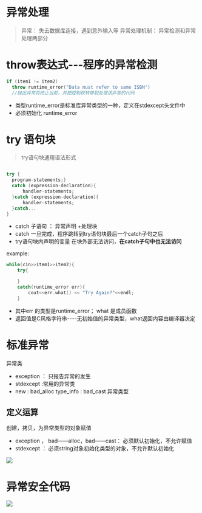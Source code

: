 # 异常处理

> 异常： 失去数据库连接，遇到意外输入等
> 异常处理机制： 异常检测和异常处理两部分


# throw表达式---程序的异常检测
```cpp
if (item1 != item2)
  throw runtime_error("Data must refer to same ISBN")
  //抛出异常将终止当前，并把控制权转移到处理该异常的代码
```
* 类型runtime_error是标准库异常类型的一种，定义在stdexcept头文件中
* 必须初始化 runtime_error


# try 语句块
> try语句块通用语法形式

  ```cpp
  
  try {
	program-statements;}
	catch (expression-declaration){
		handler-statements;
	}catch (expression-declaration){
		handler-statements;
	}catch...
}
  ```
* catch 子语句 ： 异常声明 +处理块
* catch 一旦完成，程序跳转到try语句块最后一个catch子句之后
* try语句块内声明的变量 在块外部无法访问，**在catch子句中也无法访问**

example:
```cpp
while(cin>>item1>>item2){
	try{

	}
	catch(runtime_error err){
		cout<<err.what() << "Try Again?"<<endl;
	}
```


* 其中err 的类型是runtime_error； what 是成员函数
* 返回值是C风格字符串----无初始值的异常类型，what返回内容由编译器决定


# 标准异常
异常类

* exception ： 只报告异常的发生
* stdexcept  :常用的异常类
* new   : bad_alloc
type_info : bad_cast 异常类型

## 定义运算
创建，拷贝，为异常类型的对象赋值

* exception ， bad——alloc，bad——cast： 必须默认初始化，不允许赋值
* stdexcept ： 必须string对象初始化类型的对象，不允许默认初始化

![](https://github.com/LiuChuang0059/learn_cpp/blob/master/chapter_5/stdexcept%E5%BC%82%E5%B8%B8%E7%B1%BB.png)


# 异常安全代码
![](https://github.com/LiuChuang0059/learn_cpp/blob/master/chapter_5/%E5%BC%82%E5%B8%B8%E5%AE%89%E5%85%A8%E4%BB%A3%E7%A0%81.png)











